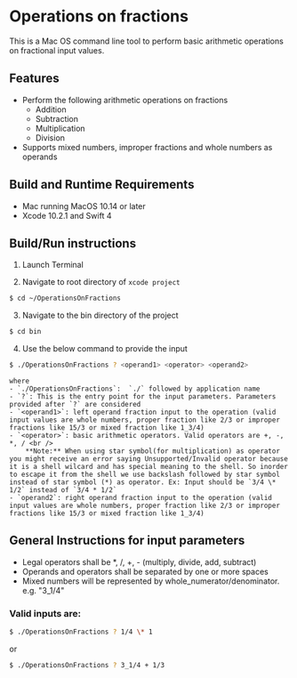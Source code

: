# Operations on fractions

This is a Mac OS command line tool to perform basic arithmetic operations on fractional input values.

## Features

- Perform the following arithmetic operations on fractions
    - Addition
    - Subtraction
    - Multiplication
    - Division
- Supports mixed numbers, improper fractions and whole numbers as operands


## Build and Runtime Requirements

- Mac running MacOS 10.14 or later
- Xcode 10.2.1 and Swift 4

## Build/Run instructions

1. Launch Terminal

2. Navigate to root directory of  `xcode project`
``` bash
$ cd ~/OperationsOnFractions
```
3. Navigate to the bin directory of the project
``` bash
$ cd bin
```
4. Use the below command to provide the input
``` bash
$ ./OperationsOnFractions ? <operand1> <operator> <operand2>
```
    where
    - `./OperationsOnFractions`:  `./` followed by application name
    - `?`: This is the entry point for the input parameters. Parameters provided after `?` are considered
    - `<operand1>`: left operand fraction input to the operation (valid input values are whole numbers, proper fraction like 2/3 or improper fractions like 15/3 or mixed fraction like 1_3/4)
    - `<operator>`: basic arithmetic operators. Valid operators are +, -, *, / <br />
        **Note:** When using star symbol(for multiplication) as operator you might receive an error saying Unsupported/Invalid operator because it is a shell wilcard and has special meaning to the shell. So inorder to escape it from the shell we use backslash followed by star symbol instead of star symbol (*) as operator. Ex: Input should be `3/4 \* 1/2` instead of `3/4 * 1/2`
    - `operand2`: right operand fraction input to the operation (valid input values are whole numbers, proper fraction like 2/3 or improper fractions like 15/3 or mixed fraction like 1_3/4)

## General Instructions for input parameters
- Legal operators shall be *, /, +, - (multiply, divide, add, subtract)
- Operands and operators shall be separated by one or more spaces
- Mixed numbers will be represented by whole_numerator/denominator. e.g. "3_1/4"
    
### Valid inputs are:
``` bash
$ ./OperationsOnFractions ? 1/4 \* 1
```
or

``` bash
$ ./OperationsOnFractions ? 3_1/4 + 1/3
```


